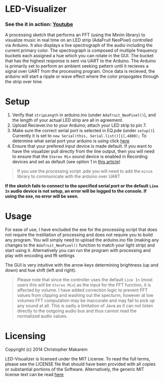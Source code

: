 LED-Visualizer
=====================

### See the it in action: [Youtube](https://youtu.be/qRO2x7tB3jM)

A processing sketch that performs an FFT (using the Minim library) to visualize music in real time on an LED strip (AdaFruit NeoPixel) controlled via Arduino.
It also displays a live spectrograph of the audio including the current primary color. The spectrograph is composed of multiple frequency buckets each assigned a hue which you can rotate in the GUI. The bucket that has the highest response is sent via UART to the Arduino. The Arduino is primarily set to perform an ambient seeking pattern until it recieves a signal over UART from the processing program. Once data is recieved, the arduino will start a ripple or wave effect where the color propogates through the strip over time.

Setup
=====================

1. Verify that `stripLength` in arduino.ino (under `Adafruit_NeoPixel()`), and the length of your actual LED strip are all in agreement.
2. Upload Reciever.ino to your Arduino; attach your LED strip to pin 7.
3. Make sure the correct serial port is selected in EQ.pde (under `setup()`). Currently it is set to `new Serial(this, Serial.list()[1],4800);`
    To determine what serial port your arduino is using click [here](https://www.startech.com/faq/change-com-port-number-windows)
4. Ensure that your prefered input device is made default. If you want to have the visualizer pull directly from the line output, then you will need to ensure that the `Stereo Mix` sound device is enabled in Recording devices and set as default (see option 1 in [this article](https://www.howtogeek.com/217348/how-to-record-the-sound-coming-from-your-pc-even-without-stereo-mix/))

> If you use the processing script .pde you will need to add the `minim` library to communicate with the arduino over UART

**If the sketch fails to connect to the specified serial port or the default `Line In` audio device is not setup, an error will be logged to the console. If using the exe, no error will be seen.**

Usage
=====================

For ease of use, I have encluded the exe for the processing script that does not require the instillation of processing and does not require you to build any program. You will simply need to upload the arduino.ino file (making any changes to the `Adafruit_NeoPixel()` function to match your light strip) and start using it. Alternatively you can run the program with processing and play with encoding and fft settings

The GUI is very intuitive with the arrow keys determining brightness (up and down) and hue shift (left and right). 

> Please note that since the controller uses the default `Line In` (most users this will be `Stereo Mix`) as the input for the FFT function, it is affected by volume. I have added correction logic to prevent FFT values from clipping and washing out the specturm, however at low volumes FFT computation may be inaccurate and may fail to pick up any sound at all. This is sadly a limitation of Java  as it can not listen directly to the outgoing audio bus and thus cannot read the normalized audio values.


# Licensing
Copyright (c) 2014 Christopher Makarem

LED-Visualizer is licensed under the MIT License.  To read the full terms, please see the LICENSE file that should have been provided with all copies or substantial portions of the Software. Alternatively, the generic MIT license text can be read [here](http://opensource.org/licenses/MIT)
